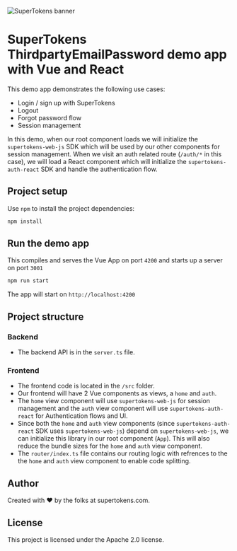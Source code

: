 ![SuperTokens banner](https://raw.githubusercontent.com/supertokens/supertokens-logo/master/images/Artboard%20%E2%80%93%2027%402x.png)

# SuperTokens ThirdpartyEmailPassword demo app with Vue and React

This demo app demonstrates the following use cases:

-   Login / sign up with SuperTokens
-   Logout
-   Forgot password flow
-   Session management

In this demo, when our root component loads we will initialize the `supertokens-web-js` SDK which will be used by our other components for session management. When we visit an auth related route (`/auth/*` in this case), we will load a React component which will initialize the `supertokens-auth-react` SDK and handle the authentication flow.

## Project setup

Use `npm` to install the project dependencies:

```bash
npm install
```

## Run the demo app

This compiles and serves the Vue App on port `4200` and starts up a server on port `3001`

```bash
npm run start
```

The app will start on `http://localhost:4200`

## Project structure

### Backend

-   The backend API is in the `server.ts` file.

### Frontend

-   The frontend code is located in the `/src` folder.
-   Our frontend will have 2 Vue components as views, a `home` and `auth`.
-   The `home` view component will use `supertokens-web-js` for session management and the `auth` view component will use `supertokens-auth-react` for Authentication flows and UI.
-   Since both the `home` and `auth` view components (since `supertokens-auth-react` SDK uses `supertokens-web-js`) depend on `supertokens-web-js`, we can initialize this library in our root component (`App`). This will also reduce the bundle sizes for the `home` and `auth` view component.
-   The `router/index.ts` file contains our routing logic with refrences to the the `home` and `auth` view component to enable code splitting.

## Author

Created with :heart: by the folks at supertokens.com.

## License

This project is licensed under the Apache 2.0 license.
